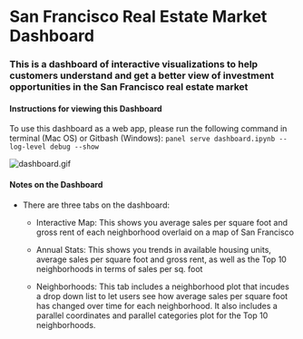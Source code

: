 
# San Francisco Real Estate Market Dashboard

### This is a dashboard of interactive visualizations to help customers understand and get a better view of investment opportunities in the San Francisco real estate market

#### Instructions for viewing this Dashboard
To use this dashboard as a web app, please run the following command in terminal (Mac OS) or Gitbash (Windows):
`panel serve dashboard.ipynb --log-level debug --show`





  ![dashboard.gif](Images/dashboard.gif)

#### Notes on the Dashboard
- There are three tabs on the dashboard:
    
    - Interactive Map: This shows you average sales per square foot and gross rent of each neighborhood overlaid on a map of San Francisco
    
    
    - Annual Stats: This shows you trends in available housing units, average sales per square foot and gross rent, as well as the Top 10 neighborhoods in terms of sales per sq. foot
    
    
    - Neighborhoods: This tab includes a neighborhood plot that incudes a drop down list to let users see how average sales per square foot has changed over time for each neighborhood. It also includes a parallel coordinates and parallel categories plot for the Top 10 neighborhoods.
